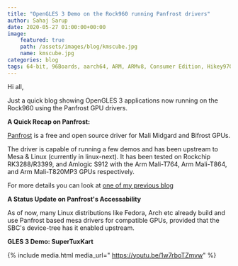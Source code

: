 ```yaml
---
title: "OpenGLES 3 Demo on the Rock960 running Panfrost drivers"
author: Sahaj Sarup
date: 2020-05-27 01:00:00+00:00
image:
    featured: true
    path: /assets/images/blog/kmscube.jpg
    name: kmscube.jpg
categories: blog
tags: 64-bit, 96Boards, aarch64, ARM, ARMv8, Consumer Edition, Hikey970, Linaro, Linux, arm64, protein folding, aerocore2
---
```


Hi all,

Just a quick blog showing OpenGLES 3 applications now running on the Rock960 using the Panfrost GPU drivers.

**A Quick Recap on Panfrost:**

[Panfrost](https://panfrost.freedesktop.org/) is a free and open source driver for Mali Midgard and Bifrost GPUs.

The driver is capable of running a few demos and has been upstream to Mesa & Linux (currently in linux-next). It has been tested on Rockchip RK3288/R3399, and Amlogic S912 with the Arm Mali-T764, Arm Mali-T864, and Arm Mali-T820MP3 GPUs respectively.

For more details you can look at [one of my previous blog](https://www.96boards.org/blog/panfrost-rock960/)


**A Status Update on Panfrost's Accessability**

As of now, many Linux distributions like Fedora, Arch etc already build and use Panfrost based mesa drivers for compatible GPUs, provided that the SBC's device-tree has it enabled upstream.


**GLES 3 Demo: SuperTuxKart**

{% include media.html media_url=" https://youtu.be/1w7rboTZmvw" %}